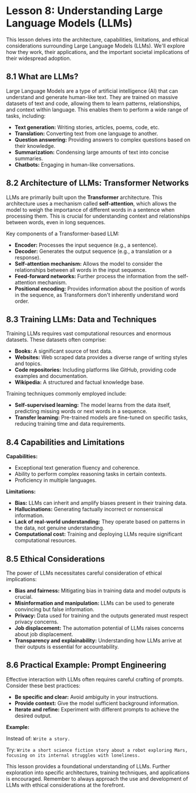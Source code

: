 # Lesson 8: Understanding Large Language Models (LLMs)

This lesson delves into the architecture, capabilities, limitations, and ethical considerations surrounding Large Language Models (LLMs).  We'll explore how they work, their applications, and the important societal implications of their widespread adoption.


## 8.1 What are LLMs?

Large Language Models are a type of artificial intelligence (AI) that can understand and generate human-like text.  They are trained on massive datasets of text and code, allowing them to learn patterns, relationships, and context within language. This enables them to perform a wide range of tasks, including:

* **Text generation:** Writing stories, articles, poems, code, etc.
* **Translation:** Converting text from one language to another.
* **Question answering:** Providing answers to complex questions based on their knowledge.
* **Summarization:** Condensing large amounts of text into concise summaries.
* **Chatbots:** Engaging in human-like conversations.


## 8.2  Architecture of LLMs: Transformer Networks

LLMs are primarily built upon the **Transformer** architecture.  This architecture uses a mechanism called **self-attention**, which allows the model to weigh the importance of different words in a sentence when processing them. This is crucial for understanding context and relationships between words, even in long sequences.

Key components of a Transformer-based LLM:

* **Encoder:** Processes the input sequence (e.g., a sentence).
* **Decoder:** Generates the output sequence (e.g., a translation or a response).
* **Self-attention mechanism:** Allows the model to consider the relationships between all words in the input sequence.
* **Feed-forward networks:** Further process the information from the self-attention mechanism.
* **Positional encoding:** Provides information about the position of words in the sequence, as Transformers don't inherently understand word order.


## 8.3 Training LLMs: Data and Techniques

Training LLMs requires vast computational resources and enormous datasets.  These datasets often comprise:

* **Books:**  A significant source of text data.
* **Websites:**  Web scraped data provides a diverse range of writing styles and topics.
* **Code repositories:**  Including platforms like GitHub, providing code examples and documentation.
* **Wikipedia:** A structured and factual knowledge base.


Training techniques commonly employed include:

* **Self-supervised learning:**  The model learns from the data itself, predicting missing words or next words in a sequence.
* **Transfer learning:**  Pre-trained models are fine-tuned on specific tasks, reducing training time and data requirements.


## 8.4 Capabilities and Limitations

**Capabilities:**

* Exceptional text generation fluency and coherence.
* Ability to perform complex reasoning tasks in certain contexts.
* Proficiency in multiple languages.

**Limitations:**

* **Bias:** LLMs can inherit and amplify biases present in their training data.
* **Hallucinations:**  Generating factually incorrect or nonsensical information.
* **Lack of real-world understanding:** They operate based on patterns in the data, not genuine understanding.
* **Computational cost:** Training and deploying LLMs require significant computational resources.


## 8.5 Ethical Considerations

The power of LLMs necessitates careful consideration of ethical implications:

* **Bias and fairness:** Mitigating bias in training data and model outputs is crucial.
* **Misinformation and manipulation:** LLMs can be used to generate convincing but false information.
* **Privacy:**  Data used for training and the outputs generated must respect privacy concerns.
* **Job displacement:** The automation potential of LLMs raises concerns about job displacement.
* **Transparency and explainability:** Understanding how LLMs arrive at their outputs is essential for accountability.


## 8.6  Practical Example:  Prompt Engineering

Effective interaction with LLMs often requires careful crafting of prompts.  Consider these best practices:

* **Be specific and clear:** Avoid ambiguity in your instructions.
* **Provide context:** Give the model sufficient background information.
* **Iterate and refine:** Experiment with different prompts to achieve the desired output.

**Example:**

Instead of: `Write a story.`

Try: `Write a short science fiction story about a robot exploring Mars, focusing on its internal struggles with loneliness.`


This lesson provides a foundational understanding of LLMs. Further exploration into specific architectures, training techniques, and applications is encouraged.  Remember to always approach the use and development of LLMs with ethical considerations at the forefront.
